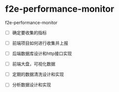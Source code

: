 # f2e-performance-monitor
f2e-performance-monitor


- [ ] 确定要收集的指标
- [ ] 前端项目如何进行收集并上报
- [ ] 后端数据库设计和http接口实现
- [ ] 前端大盘，可视化数据
- [ ] 定期的数据清洗设计和实现
- [ ] 分析数据设计和实现

